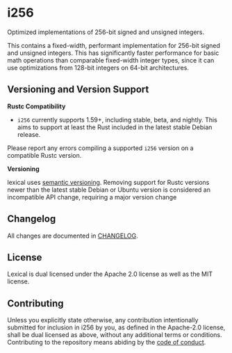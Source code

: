 # i256

Optimized implementations of 256-bit signed and unsigned integers.

This contains a fixed-width, performant implementation for 256-bit
signed and unsigned integers. This has significantly faster performance
for basic math operations than comparable fixed-width integer types,
since it can use optimizations from 128-bit integers on 64-bit
architectures.

## Versioning and Version Support

**Rustc Compatibility**

- `i256` currently supports 1.59+, including stable, beta, and nightly. This aims to support at least the Rust included in the latest stable Debian release.

Please report any errors compiling a supported `i256` version on a compatible Rustc version.

**Versioning**

lexical uses [semantic versioning](https://semver.org/). Removing support for Rustc versions newer than the latest stable Debian or Ubuntu version is considered an incompatible API change, requiring a major version change

## Changelog

All changes are documented in [CHANGELOG](https://github.com/Alexhuszagh/i256/blob/main/CHANGELOG).

## License

Lexical is dual licensed under the Apache 2.0 license as well as the MIT license.

## Contributing

Unless you explicitly state otherwise, any contribution intentionally submitted for inclusion in i256 by you, as defined in the Apache-2.0 license, shall be dual licensed as above, without any additional terms or conditions. Contributing to the repository means abiding by the [code of conduct](https://github.com/Alexhuszagh/i256/blob/main/CODE_OF_CONDUCT.md).
